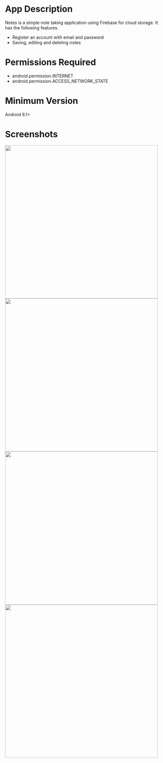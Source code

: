 # App Description
Notes is a simple note taking application using Firebase for cloud storage. It has the following features.
* Register an account with email and password
* Saving, editing and deleting notes


# Permissions Required
* android.permission.INTERNET
* android.permission.ACCESS_NETWORK_STATE

# Minimum Version
Android 8.1+
# Screenshots
<img src="https://user-images.githubusercontent.com/58905033/116111814-9fd8df80-a6d4-11eb-8ab9-d4a29e71c042.jpg" height="500" />
<img src="https://user-images.githubusercontent.com/58905033/116123709-f815de80-a6e0-11eb-9dc9-7509c9c171da.jpg" height="500" />
<img src="https://user-images.githubusercontent.com/58905033/118351063-60850c80-b577-11eb-8485-0924e83e8b3e.jpg" height="500" />
<img src="https://user-images.githubusercontent.com/58905033/118351080-7266af80-b577-11eb-9824-73f5c63aa363.jpg" height="500" />

